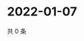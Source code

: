 # 2022-01-07

共 0 条

<!-- BEGIN WEIBO -->
<!-- 最后更新时间 Fri Jan 07 2022 21:20:56 GMT+0800 (China Standard Time) -->

<!-- END WEIBO -->
